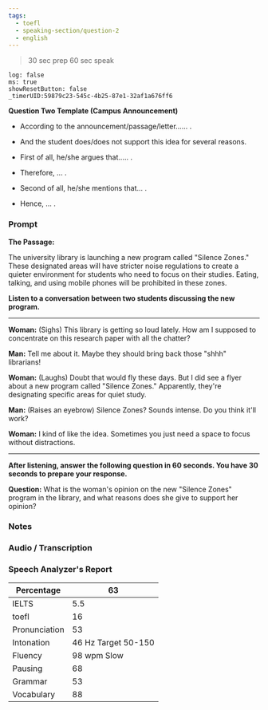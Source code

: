 ```yaml
---
tags:
  - toefl
  - speaking-section/question-2
  - english
---
```

>30 sec prep
>60 sec speak

```timer
log: false
ms: true
showResetButton: false
_timerUID:59879c23-545c-4b25-87e1-32af1a676ff6
```

**Question Two Template (Campus Announcement)**

- According to the announcement/passage/letter...... .  

- And the student does/does not support this idea for several reasons.  

- First of all, he/she argues that..... .  
- Therefore, ... .  

- Second of all, he/she mentions that... .  
- Hence, ... .




### Prompt


**The Passage:**

The university library is launching a new program called "Silence Zones." These designated areas will have stricter noise regulations to create a quieter environment for students who need to focus on their studies. Eating, talking, and using mobile phones will be prohibited in these zones.

**Listen to a conversation between two students discussing the new program.**

---
**Woman:** (Sighs) This library is getting so loud lately. How am I supposed to concentrate on this research paper with all the chatter?

**Man:** Tell me about it. Maybe they should bring back those "shhh" librarians!

**Woman:** (Laughs) Doubt that would fly these days. But I did see a flyer about a new program called "Silence Zones." Apparently, they're designating specific areas for quiet study.

**Man:** (Raises an eyebrow) Silence Zones? Sounds intense. Do you think it'll work?

**Woman:** I kind of like the idea. Sometimes you just need a space to focus without distractions.

---


**After listening, answer the following question in 60 seconds. You have 30 seconds to prepare your response.**

**Question:** What is the woman's opinion on the new "Silence Zones" program in the library, and what reasons does she give to support her opinion?

### Notes



### Audio / Transcription




### Speech Analyzer's Report


| Percentage    | 63                  |
| ------------- | ------------------- |
| IELTS         | 5.5                 |
| toefl         | 16                  |
| Pronunciation | 53                  |
| Intonation    | 46 Hz Target 50-150 |
| Fluency       | 98 wpm Slow         |
| Pausing       | 68                  |
| Grammar       | 53                  |
| Vocabulary    | 88                  |
